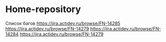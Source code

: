 # Home-repository
Список багов
https://jira.actidev.ru/browse/FN-14285
https://jira.actidev.ru/browse/FN-14279
https://jira.actidev.ru/browse/FN-14284
https://jira.actidev.ru/browse/FN-14279

